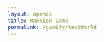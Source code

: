 ```yaml
---
layout: opencs
title: Mansion Game
permalink: /gamify/testWorld
---
```


<div id="gameContainer">
    <div id="promptDropDown" class="promptDropDown" style="z-index: 9999"></div>
    <canvas id='gameCanvas'></canvas>
</div>

<script type="module">
    // Mansion Game assets locations
    import Game from "{{site.baseurl}}/assets/js/mansionGame/GameEngine/Game.js";
    import { initCheats } from "{{site.baseurl}}/assets/js/mansionGame/GameEngine/cheats.js";
    import GameLevelMain from "{{site.baseurl}}/assets/js/mansionGame/mansionLevelMain.js";
    import GameLevel1 from "{{site.baseurl}}/assets/js/mansionGame/mansionLevel1.js";
    //import GameLevel2 from "{{site.baseurl}}/assets/js/mansionGame/mansionLevel2.js";
    //import GameLevel3 from "{{site.baseurl}}/assets/js/mansionGame/mansionLevel3.js";
    import GameLevel4 from "{{site.baseurl}}/assets/js/mansionGame/mansionLevel4.js";
    import GameLevel5 from "{{site.baseurl}}/assets/js/mansionGame/mansionLevel5.js";
    //import GameLevel6 from "{{site.baseurl}}/assets/js/mansionGame/mansionLevel6.js";
    import { pythonURI, javaURI, fetchOptions } from '{{site.baseurl}}/assets/js/api/config.js';

    const gameLevelClasses = [GameLevel1, GameLevel4, GameLevel5];
    //const gameLevelClasses = [GameLevel1, GameLevel2, GameLevel3, GameLevel4, GameLevel5, GameLevel6 ];

    // Web Server Environment data
    const environment = {
        path:"{{site.baseurl}}",
        pythonURI: pythonURI,
        javaURI: javaURI,
        fetchOptions: fetchOptions,
        gameContainer: document.getElementById("gameContainer"),
        gameCanvas: document.getElementById("gameCanvas"),
        gameLevelClasses: gameLevelClasses
        ,
        // Global photographic background for the entire game. Replace with your local image if desired.
        globalBackgroundData: {
            src: "{{site.baseurl}}/images/mansionGame/mansion_outside_photo.png",
            mode: 'cover',
            crossOrigin: 'anonymous'
        }

    }

    /*
    * All this logic below is required, you need to change Game.main(environment); to const game = Game.main(environment); just like it is below.
    * All other logic is controlled in the Cheats.js file.
    */
    
    // Launch Mansion Game
    const game = Game.main(environment);
    
    // Initialize cheats/debug features
    initCheats(game);
</script>